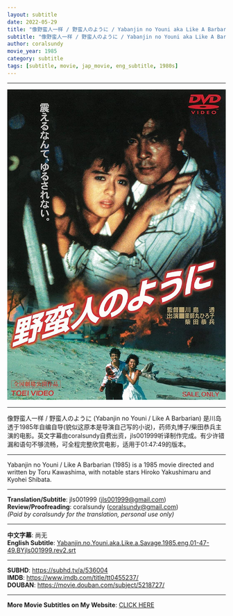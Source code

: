 ```yaml
---
layout: subtitle
date: 2022-05-29
title: "像野蛮人一样 / 野蛮人のように / Yabanjin no Youni aka Like A Barbarian 1985 Subtitle (English)"
subtitle: "像野蛮人一样 / 野蛮人のように / Yabanjin no Youni aka Like A Barbarian 1985 Subtitle (English)"
author: coralsundy
movie_year: 1985
category: subtitle
tags: [subtitle, movie, jap_movie, eng_subtitle, 1980s]
---
```


------

<img src="../assets/tt0455237.jpg" alt="tt0455237_cover_art" />

------

像野蛮人一样 / 野蛮人のように (Yabanjin no Youni / Like A Barbarian) 是川岛透于1985年自编自导(貌似这原本是导演自己写的小说)，药师丸博子/柴田恭兵主演的电影。英文字幕由coralsundy自费出资，jls001999听译制作完成。有少许错漏和语句不够流畅，可全程完整欣赏电影，适用于01:47:49的版本。

------

Yabanjin no Youni / Like A Barbarian (1985) is a 1985 movie directed and written by Toru Kawashima, with notable stars Hiroko Yakushimaru and Kyohei Shibata.

------

**Translation/Subtitle**: jls001999 (jls001999@gmail.com)<br>
**Review/Proofreading**: coralsundy (coralsundy@gmail.com)<br>
*(Paid by coralsundy for the translation, personal use only)*

------

**中文字幕**: 尚无<br>
**English Subtitle**: [Yabanjin.no.Youni.aka.Like.a.Savage.1985.eng.01-47-49.BYjls001999.rev2.srt](../subtitles/Yabanjin.no.Youni.aka.Like.a.Savage.1985.eng.01-47-49.BYjls001999.rev2.srt)

------

**SUBHD**: <https://subhd.tv/a/536004><br>
**IMDB**: <https://www.imdb.com/title/tt0455237/><br>
**DOUBAN**: <https://movie.douban.com/subject/5218727/>

------

**More Movie Subtitles on My Website**: <a href='{% post_url 2021-01-10-subtitles-summary-list %}'>CLICK HERE</a>


